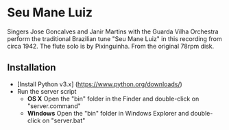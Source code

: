 # Seu Mane Luiz

Singers Jose Goncalves and Janir Martins with the Guarda Vilha Orchestra perform the traditional Brazilian tune "Seu Mane Luiz" in this recording from circa 1942. The flute solo is by Pixinguinha. From the original 78rpm disk.

## Installation

 * [Install Python v3.x] (https://www.python.org/downloads/)
 * Run the server script
 	* **OS X** Open the "bin" folder in the Finder and double-click on "server.command"
	* **Windows** Open the "bin" folder in Windows Explorer and double-click on "server.bat"
